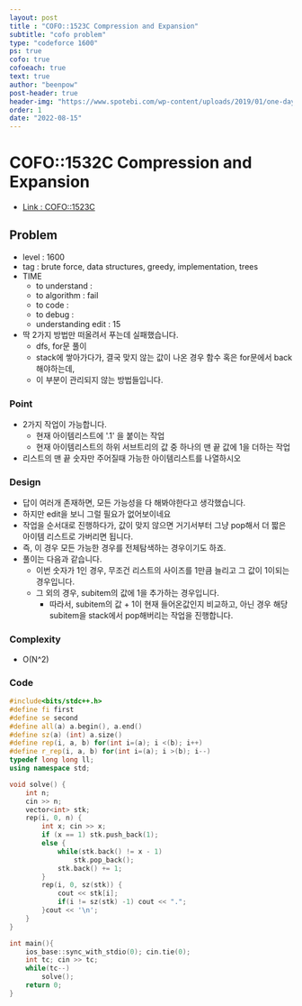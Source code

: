 ```yaml
---
layout: post
title : "COFO::1523C Compression and Expansion"
subtitle: "cofo problem"
type: "codeforce 1600"
ps: true
cofo: true
cofoeach: true
text: true
author: "beenpow"
post-header: true
header-img: "https://www.spotebi.com/wp-content/uploads/2019/01/one-day-day-one-workout-motivation-spotebi.jpg"
order: 1
date: "2022-08-15"
---
```

# COFO::1532C Compression and Expansion
- [Link : COFO::1523C](https://codeforces.com/problemset/problem/1523/C)


## Problem 

- level : 1600
- tag : brute force, data structures, greedy, implementation, trees
- TIME
  - to understand    : 
  - to algorithm     : fail
  - to code          : 
  - to debug         : 
  - understanding edit : 15
- 딱 2가지 방법만 떠올려서 푸는데 실패했습니다.
  - dfs, for문 풀이
  - stack에 쌓아가다가, 결국 맞지 않는 값이 나온 경우 함수 혹은 for문에서 back해야하는데,
  - 이 부분이 관리되지 않는 방법들입니다.

### Point
- 2가지 작업이 가능합니다.
  - 현재 아이템리스트에 '.1' 을 붙이는 작업
  - 현재 아이템리스트의 하위 서브트리의 값 중 하나의 맨 끝 값에 1을 더하는 작업
- 리스트의 맨 끝 숫자만 주어질때 가능한 아이템리스트를 나열하시오

### Design
- 답이 여러개 존재하면, 모든 가능성을 다 해봐야한다고 생각했습니다.
- 하지만 edit을 보니 그럴 필요가 없어보이네요
- 작업을 순서대로 진행하다가, 값이 맞지 않으면 거기서부터 그냥 pop해서 더 짧은 아이템 리스트로 가버리면 됩니다.
- 즉, 이 경우 모든 가능한 경우를 전체탐색하는 경우이기도 하죠.
- 풀이는 다음과 같습니다.
  - 이번 숫자가 1인 경우, 무조건 리스트의 사이즈를 1만큼 늘리고 그 값이 1이되는 경우입니다.
  - 그 외의 경우, subitem의 값에 1을 추가하는 경우입니다.
    - 따라서, subitem의 값 + 1이 현재 들어온값인지 비교하고, 아닌 경우 해당 subitem을 stack에서 pop해버리는 작업을 진행합니다.

### Complexity
- O(N^2)

### Code

```cpp
#include<bits/stdc++.h>
#define fi first
#define se second
#define all(a) a.begin(), a.end()
#define sz(a) (int) a.size()
#define rep(i, a, b) for(int i=(a); i <(b); i++)
#define r_rep(i, a, b) for(int i=(a); i >(b); i--)
typedef long long ll;
using namespace std;

void solve() {
    int n;
    cin >> n;
    vector<int> stk;
    rep(i, 0, n) {
        int x; cin >> x;
        if (x == 1) stk.push_back(1);
        else {
            while(stk.back() != x - 1)
                stk.pop_back();
            stk.back() += 1;
        }
        rep(i, 0, sz(stk)) {
            cout << stk[i];
            if(i != sz(stk) -1) cout << ".";
        }cout << '\n';
    }
}

int main(){
    ios_base::sync_with_stdio(0); cin.tie(0);
    int tc; cin >> tc;
    while(tc--)
        solve();
    return 0;
}
```
